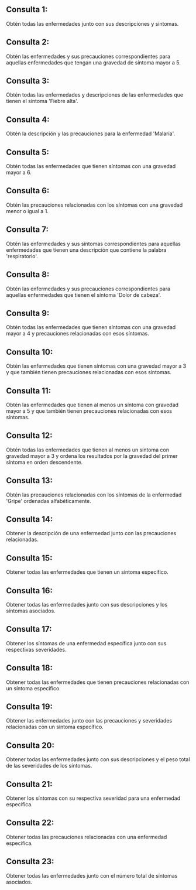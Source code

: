 ## Consulta 1:

Obtén todas las enfermedades junto con sus descripciones y síntomas.

## Consulta 2:

Obtén las enfermedades y sus precauciones correspondientes para aquellas enfermedades que tengan una gravedad de síntoma mayor a 5.

## Consulta 3:

Obtén todas las enfermedades y descripciones de las enfermedades que tienen el síntoma 'Fiebre alta'.

## Consulta 4:

Obtén la descripción y las precauciones para la enfermedad 'Malaria'.


## Consulta 5:

Obtén todas las enfermedades que tienen síntomas con una gravedad mayor a 6.

## Consulta 6:

Obtén las precauciones relacionadas con los síntomas con una gravedad menor o igual a 1.

## Consulta 7:

Obtén las enfermedades y sus síntomas correspondientes para aquellas enfermedades que tienen una descripción que contiene la palabra 'respiratorio'.

## Consulta 8:

Obtén las enfermedades y sus precauciones correspondientes para aquellas enfermedades que tienen el síntoma 'Dolor de cabeza'.


## Consulta 9:

Obtén todas las enfermedades que tienen síntomas con una gravedad mayor a 4 y precauciones relacionadas con esos síntomas.

## Consulta 10:

Obtén las enfermedades que tienen síntomas con una gravedad mayor a 3 y que también tienen precauciones relacionadas con esos síntomas.

## Consulta 11:

Obtén las enfermedades que tienen al menos un síntoma con gravedad mayor a 5 y que también tienen precauciones relacionadas con esos síntomas.

## Consulta 12:

Obtén todas las enfermedades que tienen al menos un síntoma con gravedad mayor a 3 y ordena los resultados por la gravedad del primer síntoma en orden descendente.

## Consulta 13:

Obtén las precauciones relacionadas con los síntomas de la enfermedad 'Gripe' ordenadas alfabéticamente.

## Consulta 14:

Obtener la descripción de una enfermedad junto con las precauciones relacionadas.

## Consulta 15:

Obtener todas las enfermedades que tienen un síntoma específico.

## Consulta 16:

Obtener todas las enfermedades junto con sus descripciones y los síntomas asociados.

## Consulta 17:

Obtener los síntomas de una enfermedad específica junto con sus respectivas severidades.

## Consulta 18:

Obtener todas las enfermedades que tienen precauciones relacionadas con un síntoma específico.

## Consulta 19:

Obtener las enfermedades junto con las precauciones y severidades relacionadas con un síntoma específico.

## Consulta 20:

Obtener todas las enfermedades junto con sus descripciones y el peso total de las severidades de los síntomas.

## Consulta 21:

Obtener los síntomas con su respectiva severidad para una enfermedad específica.

## Consulta 22:

Obtener todas las precauciones relacionadas con una enfermedad específica.

## Consulta 23:

Obtener todas las enfermedades junto con el número total de síntomas asociados.
